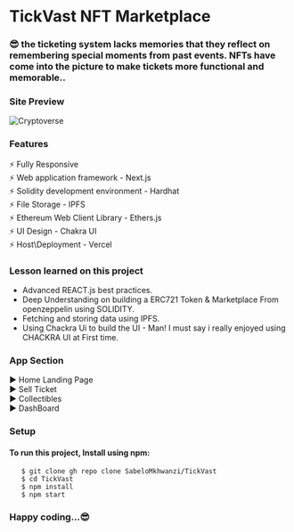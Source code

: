 # TickVast NFT Marketplace 

### :sunglasses:  the ticketing system lacks memories that they reflect on remembering special moments from past events. NFTs have come into the picture to make tickets more functional and memorable..

### Site Preview
![Cryptoverse](https://github.com/SabeloMkhwanzi/CryptoWorld/blob/main/cryptoworld.jpg)


### Features
 :zap: Fully Responsive\
 :zap: Web application framework - Next.js\
 :zap: Solidity development environment - Hardhat\
 :zap: File Storage - IPFS\
 :zap: Ethereum Web Client Library - Ethers.js\
 :zap: UI Design - Chakra UI\
 :zap: Host\Deployment - Vercel
 

### Lesson learned on this project
* Advanced REACT.js best practices.
* Deep Understanding on building a ERC721 Token & Marketplace From openzeppelin using SOLIDITY.
* Fetching and storing data using IPFS.
* Using Chackra Ui to build the UI - Man! I must say i really enjoyed using CHACKRA UI at First time.  

### App Section
:arrow_forward: Home Landing Page\
:arrow_forward: Sell Ticket\
:arrow_forward: Collectibles\
:arrow_forward: DashBoard

### Setup 
#### To run this project, Install using npm:

```
   $ git clone gh repo clone SabeloMkhwanzi/TickVast
   $ cd TickVast
   $ npm install
   $ npm start
   ```
### Happy coding...:sunglasses:
